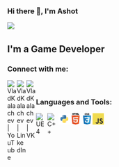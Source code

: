 ### Hi there 👋, I'm Ashot

![](https://komarev.com/ghpvc/?username=AshotMovyan)

## I'm a Game Developer

### Connect with me:

[<img align="left" alt="VladKalachev | YouTube" width="22px" src="https://cdn.jsdelivr.net/npm/simple-icons@v3/icons/youtube.svg" />][youtube]
[<img align="left" alt="VladKalachev | LinkedIn" width="22px" src="https://cdn.jsdelivr.net/npm/simple-icons@v3/icons/linkedin.svg" />][linkedin]
[<img align="left" alt="VladKalachev | VK" width="22px" src="https://cdn.jsdelivr.net/npm/simple-icons@v3/icons/vk.svg" />][vk]

<br />

### Languages and Tools:

<img align="left" alt="UE4" width="26px" src="https://upload.wikimedia.org/wikipedia/commons/2/20/UE_Logo_Black_Centered.svg" />
<img align="left" alt="C++" width="26px" src="https://github.com/isocpp/logos/blob/master/cpp_logo.png" />
<img align="left" alt="Python" width="26px" src="https://raw.githubusercontent.com/github/explore/80688e429a7d4ef2fca1e82350fe8e3517d3494d/topics/python/python.png" />
<img align="left" alt="HTML5" width="26px" src="https://raw.githubusercontent.com/github/explore/80688e429a7d4ef2fca1e82350fe8e3517d3494d/topics/html/html.png" />
<img align="left" alt="CSS3" width="26px" src="https://raw.githubusercontent.com/github/explore/80688e429a7d4ef2fca1e82350fe8e3517d3494d/topics/css/css.png" />
<img align="left" alt="JavaScript" width="26px" src="https://raw.githubusercontent.com/github/explore/80688e429a7d4ef2fca1e82350fe8e3517d3494d/topics/javascript/javascript.png" />


<br />
<br />

[vk]: https://vk.com/id598762089
[youtube]: https://www.youtube.com/channel/UC_P-mkjr1v7DbPINnBF4m1A
[linkedin]: https://www.linkedin.com/in/ashot-movsisyan-248a2b219/
